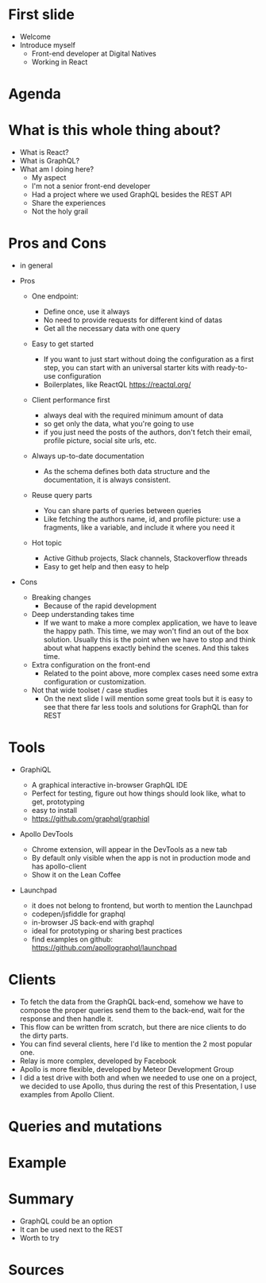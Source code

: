# First slide
  * Welcome
  * Introduce myself
    * Front-end developer at Digital Natives
    * Working in React

# Agenda

# What is this whole thing about?
  * What is React?
  * What is GraphQL?
  * What am I doing here?
    * My aspect
    * I'm not a senior front-end developer
    * Had a project where we used GraphQL besides the REST API
    * Share the experiences
    * Not the holy grail

# Pros and Cons
  * in general
  * Pros
    * One endpoint:
      * Define once, use it always
      * No need to provide requests for different kind of datas
      * Get all the necessary data with one query

    * Easy to get started
      * If you want to just start without doing the configuration as a first step, you can start with an universal starter kits with ready-to-use configuration
      * Boilerplates, like ReactQL https://reactql.org/
    * Client performance first
      * always deal with the required minimum amount of data
      * so get only the data, what you're going to use
      * if you just need the posts of the authors, don't fetch their email, profile picture, social site urls, etc.
    * Always up-to-date documentation
      * As the schema defines both data structure and the documentation, it is always consistent.
    * Reuse query parts
      * You can share parts of queries between queries
      * Like fetching the authors name, id, and profile picture: use a fragments, like a variable, and include it where you need it
    * Hot topic
      * Active Github projects, Slack channels, Stackoverflow threads
      * Easy to get help and then easy to help

  * Cons
    * Breaking changes
      * Because of the rapid development
    * Deep understanding takes time
      * If we want to make a more complex application, we have to leave the happy path. This time, we may won't find an out of the box solution. Usually this is the point when we have to stop and think about what happens exactly behind the scenes. And this takes time.
    * Extra configuration on the front-end
      * Related to the point above, more complex cases need some extra configuration or customization.
    * Not that wide toolset / case studies
      * On the next slide I will mention some great tools but it is easy to see that there far less tools and solutions for GraphQL than for REST

# Tools
  * GraphiQL
    * A graphical interactive in-browser GraphQL IDE
    * Perfect for testing, figure out how things should look like, what to get, prototyping
    * easy to install
    * https://github.com/graphql/graphiql

  * Apollo DevTools
    * Chrome extension, will appear in the DevTools as a new tab
    * By default only visible when the app is not in production mode and has apollo-client
    * Show it on the Lean Coffee

  * Launchpad
    * it does not belong to frontend, but worth to mention the Launchpad
    * codepen/jsfiddle for graphql
    * in-browser JS back-end with graphql
    * ideal for prototyping or sharing best practices
    * find examples on github: https://github.com/apollographql/launchpad

# Clients
  * To fetch the data from the GraphQL back-end, somehow we have to compose the proper queries send them to the back-end, wait for the response and then handle it.
  * This flow can be written from scratch, but there are nice clients to do the dirty parts.
  * You can find several clients, here I'd like to mention the 2 most popular one.
  * Relay is more complex, developed by Facebook
  * Apollo is more flexible, developed by Meteor Development Group
  * I did a test drive with both and when we needed to use one on a project, we decided to use Apollo, thus during the rest of this Presentation, I use examples from Apollo Client.

# Queries and mutations
# Example

# Summary
  * GraphQL could be an option
  * It can be used next to the REST
  * Worth to try

# Sources
